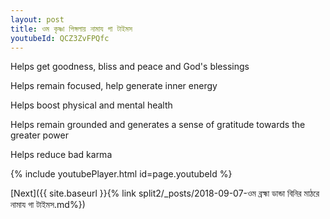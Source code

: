 ```yaml
---
layout: post
title: ওম কৃষ্ণা পিঙ্গলায় নামায গা টাইমস
youtubeId: QCZ3ZvFPQfc
---
```

 
 
Helps get goodness, bliss and peace and God's blessings
 
Helps remain focused, help generate inner energy 
 
Helps boost physical and mental health 
 
Helps remain grounded and generates a sense of gratitude towards the greater power 
 
Helps reduce bad karma
 
 
 
 


{% include youtubePlayer.html id=page.youtubeId %}
 
[Next]({{ site.baseurl }}{% link  split2/_posts/2018-09-07-ওম ব্রহ্মা ডান্ডা বিনির মাঠরে নামায গা টাইমস.md%})
 
